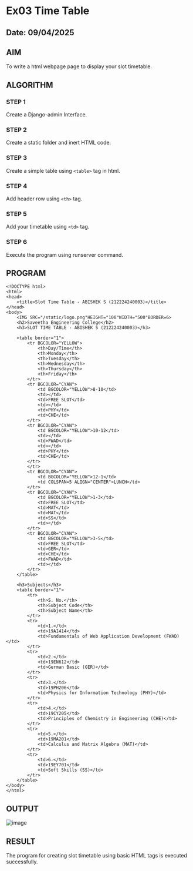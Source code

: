 # Ex03 Time Table
## Date: 09/04/2025

## AIM
To write a html webpage page to display your slot timetable.

## ALGORITHM
### STEP 1
Create a Django-admin Interface.

### STEP 2
Create a static folder and inert HTML code.

### STEP 3
Create a simple table using ```<table>``` tag in html.

### STEP 4
Add header row using ```<th>``` tag.

### STEP 5
Add your timetable using ```<td>``` tag.

### STEP 6
Execute the program using runserver command.

## PROGRAM
```
<!DOCTYPE html>
<html>
<head>
    <title>Slot Time Table - ABISHEK S (212224240003)</title>
</head>
<body>
    <IMG SRC="/static/logo.png"HEIGHT="100"WIDTH="500"BORDER=6>
    <h2>Saveetha Engineering College</h2>
    <h3>SLOT TIME TABLE - ABISHEK S (212224240003)</h3>

    <table border="1">
        <tr BGCOLOR="YELLOW">
            <th>Day/Time</th>
            <th>Monday</th>
            <th>Tuesday</th>
            <th>Wednesday</th>
            <th>Thursday</th>
            <th>Friday</th>
        </tr>
        <tr BGCOLOR="CYAN">
            <td BGCOLOR="YELLOW">8-10</td>
            <td></td>
            <td>FREE SLOT</td>
            <td></td>
            <td>PHY</td>
            <td>CHE</td>
        </tr>
        <tr BGCOLOR="CYAN">
            <td BGCOLOR="YELLOW">10-12</td>
            <td></td>
            <td>FWAD</td>
            <td></td>
            <td>PHY</td>
            <td>CHE</td>
        </tr>
        </tr>
        <tr BGCOLOR="CYAN">
            <td BGCOLOR="YELLOW">12-1</td>
            <td COLSPAN=5 ALIGN="CENTER">LUNCH</td>
        </tr>
        <tr BGCOLOR="CYAN">
            <td BGCOLOR="YELLOW">1-3</td>
            <td>FREE SLOT</td>
            <td>MAT</td>
            <td>MAT</td>
            <td>SS</td>
            <td></td>
        </tr>
        <tr BGCOLOR="CYAN">
            <td BGCOLOR="YELLOW">3-5</td>
            <td>FREE SLOT</td>
            <td>GER</td>
            <td>CHE</td>
            <td>FWAD</td>
            <td></td>
        </tr>
    </table>

    <h3>Subjects</h3>
    <table border="1">
        <tr>
            <th>S. No.</th>
            <th>Subject Code</th>
            <th>Subject Name</th>
        </tr>
        <tr>
            <td>1.</td>
            <td>19AI414</td>
            <td>Fundamentals of Web Application Development (FWAD)</td>
        </tr>
        <tr>
            <td>2.</td>
            <td>19EN612</td>
            <td>German Basic (GER)</td>
        </tr>
        <tr>
            <td>3.</td>
            <td>19PH206</td>
            <td>Physics for Information Technology (PHY)</td>
        </tr>
        <tr>
            <td>4.</td>
            <td>19CY205</td>
            <td>Principles of Chemistry in Engineering (CHE)</td>
        </tr>
        <tr>
            <td>5.</td>
            <td>19MA201</td>
            <td>Calculus and Matrix Algebra (MAT)</td>
        </tr>
        <tr>
            <td>6.</td>
            <td>19EY701</td>
            <td>Soft Skills (SS)</td>
        </tr>
    </table>
</body>
</html>
```

## OUTPUT

![image](https://github.com/user-attachments/assets/8f012ac1-1984-4e3a-985f-e1c28c67d0a3)


## RESULT
The program for creating slot timetable using basic HTML tags is executed successfully.
